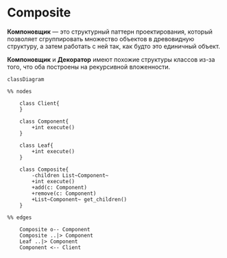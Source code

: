 # Composite

**Компоновщик** — это структурный паттерн проектирования, который позволяет сгруппировать множество объектов в древовидную структуру, а затем работать с ней так, как будто это единичный объект.

**Компоновщик** и **Декоратор** имеют похожие структуры классов из-за того, что оба построены на рекурсивной вложенности. 

<!-- --------------------------------------------------------------------- -->

```mermaid
classDiagram

%% nodes

    class Client{
    }

    class Component{
        +int execute()
    }

    class Leaf{
        +int execute()
    }

    class Composite{
        -children List~Component~
        +int execute()
        +add(c: Component)
        +remove(c: Component)
        +List~Component~ get_children()
    }

%% edges

    Composite o-- Component
    Composite ..|> Component
    Leaf ..|> Component
    Component <-- Client 
```